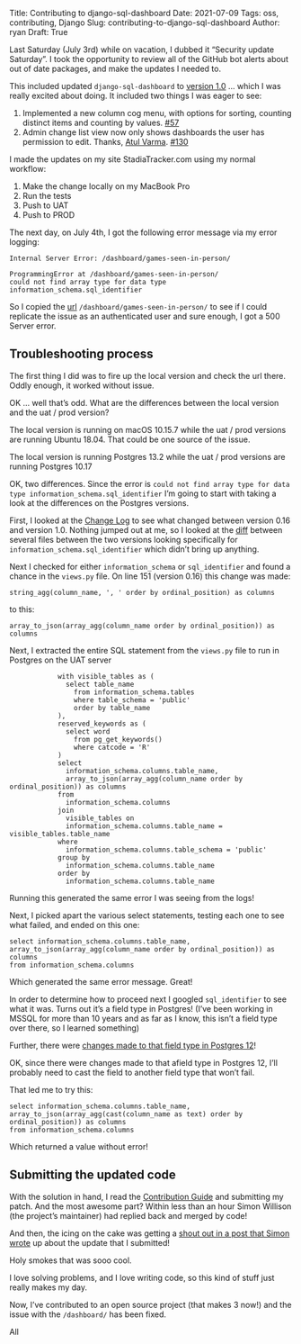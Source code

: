 Title: Contributing to django-sql-dashboard
Date: 2021-07-09
Tags: oss, contributing, Django
Slug: contributing-to-django-sql-dashboard
Author: ryan
Draft: True

Last Saturday (July 3rd) while on vacation, I dubbed it “Security update Saturday”. I took the opportunity to review all of the GitHub bot alerts about out of date packages, and make the updates I needed to.

This included updated `django-sql-dashboard` to [version 1.0][1] … which I was really excited about doing. It included two things I was eager to see:

1. Implemented a new column cog menu, with options for sorting, counting distinct items and counting by values. [\#57][2]
2. Admin change list view now only shows dashboards the user has permission to edit. Thanks, [Atul Varma][3]. [\#130][4]

I made the updates on my site StadiaTracker.com using my normal workflow:

1. Make the change locally on my MacBook Pro
2. Run the tests
3. Push to UAT
4. Push to PROD

The next day, on July 4th, I got the following error message via my error logging:

	Internal Server Error: /dashboard/games-seen-in-person/

	ProgrammingError at /dashboard/games-seen-in-person/
	could not find array type for data type information_schema.sql_identifier

So I copied the [url][5] `/dashboard/games-seen-in-person/` to see if I could replicate the issue as an authenticated user and sure enough, I got a 500 Server error.

## Troubleshooting process

The first thing I did was to fire up the local version and check the url there. Oddly enough, it worked without issue.

OK … well that’s odd. What are the differences between the local version and the uat / prod version?

The local version is running on macOS 10.15.7 while the uat / prod versions are running Ubuntu 18.04. That could be one source of the issue.

The local version is running Postgres 13.2 while the uat / prod versions are running Postgres 10.17

OK, two differences. Since the error is `could not find array type for data type information_schema.sql_identifier` I’m going to start with taking a look at the differences on the Postgres versions.

First, I looked at the [Change Log][6] to see what changed between version 0.16 and version 1.0. Nothing jumped out at me, so I looked at the [diff][7] between several files between the two versions looking specifically for `information_schema.sql_identifier` which didn’t bring up anything.

Next I checked for either `information_schema` or `sql_identifier` and found a chance in the `views.py` file. On line 151 (version 0.16) this change was made:

	string_agg(column_name, ', ' order by ordinal_position) as columns

to this:

	array_to_json(array_agg(column_name order by ordinal_position)) as columns

Next, I extracted the entire SQL statement from the `views.py` file to run in Postgres on the UAT server

	            with visible_tables as (
	              select table_name
	                from information_schema.tables
	                where table_schema = 'public'
	                order by table_name
	            ),
	            reserved_keywords as (
	              select word
	                from pg_get_keywords()
	                where catcode = 'R'
	            )
	            select
	              information_schema.columns.table_name,
	              array_to_json(array_agg(column_name order by ordinal_position)) as columns
	            from
	              information_schema.columns
	            join
	              visible_tables on
	              information_schema.columns.table_name = visible_tables.table_name
	            where
	              information_schema.columns.table_schema = 'public'
	            group by
	              information_schema.columns.table_name
	            order by
	              information_schema.columns.table_name

Running this generated the same error I was seeing from the logs!

Next, I picked apart the various select statements, testing each one to see what failed, and ended on this one:

	select information_schema.columns.table_name,
	array_to_json(array_agg(column_name order by ordinal_position)) as columns
	from information_schema.columns

Which generated the same error message. Great!

In order to determine how to proceed next I googled `sql_identifier` to see what it was. Turns out it’s a field type in Postgres! (I’ve been working in MSSQL for more than 10 years and as far as I know, this isn’t a field type over there, so I learned something)

Further, there were [changes made to that field type in Postgres 12][8]!

OK, since there were changes made to that afield type in Postgres 12, I’ll probably need to cast the field to another field type that won’t fail.

That led me to try this:

	select information_schema.columns.table_name,
	array_to_json(array_agg(cast(column_name as text) order by ordinal_position)) as columns
	from information_schema.columns

Which returned a value without error!

## Submitting the updated code

With the solution in hand, I read the [Contribution Guide][9] and submitting my patch. And the most awesome part? Within less than an hour Simon Willison (the project’s maintainer) had replied back and merged by code!

And then, the icing on the cake was getting a [shout out in a post that Simon wrote][10] up about the update that I submitted!

Holy smokes that was sooo cool.

I love solving problems, and I love writing code, so this kind of stuff just really makes my day.

Now, I’ve contributed to an open source project (that makes 3 now!) and the issue with the `/dashboard/` has been fixed.

All

[1]:	https://github.com/simonw/django-sql-dashboard/releases/tag/1.0
[2]:	https://github.com/simonw/django-sql-dashboard/issues/57
[3]:	https://github.com/atverma
[4]:	https://github.com/simonw/django-sql-dashboard/issues/130
[5]:	https://stadiatracker.com/dashboard/games-seen-in-person/
[6]:	https://github.com/simonw/django-sql-dashboard/releases
[7]:	https://github.com/simonw/django-sql-dashboard/compare/acb3752..b8835
[8]:	https://bucardo.org/postgres_all_versions#version_12.0
[9]:	https://github.com/simonw/django-sql-dashboard/blob/main/docs/contributing.md
[10]:	https://simonwillison.net/2021/Jul/6/django-sql-dashboard/

